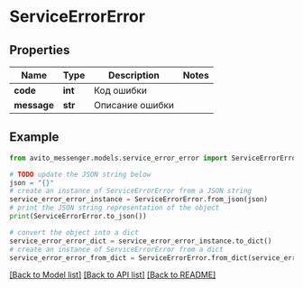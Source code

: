 # ServiceErrorError


## Properties

Name | Type | Description | Notes
------------ | ------------- | ------------- | -------------
**code** | **int** | Код ошибки | 
**message** | **str** | Описание ошибки | 

## Example

```python
from avito_messenger.models.service_error_error import ServiceErrorError

# TODO update the JSON string below
json = "{}"
# create an instance of ServiceErrorError from a JSON string
service_error_error_instance = ServiceErrorError.from_json(json)
# print the JSON string representation of the object
print(ServiceErrorError.to_json())

# convert the object into a dict
service_error_error_dict = service_error_error_instance.to_dict()
# create an instance of ServiceErrorError from a dict
service_error_error_from_dict = ServiceErrorError.from_dict(service_error_error_dict)
```
[[Back to Model list]](../README.md#documentation-for-models) [[Back to API list]](../README.md#documentation-for-api-endpoints) [[Back to README]](../README.md)



